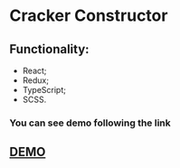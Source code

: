 # Cracker Constructor

## Functionality:
- React;
- Redux;
- TypeScript;
- SCSS.

### You can see demo following the link
## [DEMO](https://cracker-constructor.netlify.app/)
